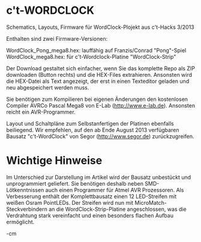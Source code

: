c't-WORDCLOCK
=============

Schematics, Layouts, Firmware für WordClock-Plojekt aus c't-Hacks 3/2013

Enthalten sind zwei Firmware-Versionen:

WordClock_Pong_mega8.hex: lauffähig auf Franzis/Conrad "Pong"-Spiel<br>
WordClock_mega8.hex: für c't-Wordclock-Platine "WordClock-Strip"

Der Download gestaltet sich einfacher, wenn Sie das komplette Repo als ZIP downloaden (Button rechts) und die HEX-Files extrahieren.
Ansonsten wird die HEX-Datei als Text angezeigt, der erst in einen Texteditor geladen und neu abgespeichert werden muss.

Sie benötigen zum Kompilieren bei eigenen Änderungen den kostenlosen Compiler 
AVRCo Pascal Mega8 von E-Lab (http://www.e-lab.de). Ansonsten reicht ein AVR-Programmer.

Layout und Schaltpläne zum Selbstanfertigen der Platinen ebenfalls beiliegend. Wir empfehlen,
auf den ab Ende August 2013 verfügbaren Bausatz "c't-WordClock" von Segor (http://www.segor.de) zurückzugreifen.

Wichtige Hinweise
=================

Im Unterschied zur Darstellung im Artikel wird der Bausatz unbestückt und unprogrammiert geliefert. Sie benötigen deshalb
neben SMD-Lötkenntnissen auch einen Programmer für Atmel AVR Prozessoren.
Als Verbesserung enthält der Komplettbausatz einen 12 LED-Streifen mit weißen Osram PointLEDs.
Der Streifen wird nun mit MicroMatch-Steckverbindern an die WordClock-Strip-Platine angeschlossen, was die Verdrahtung stark vereinfacht und einen besonders flachen Aufbau ermöglicht.

-cm
